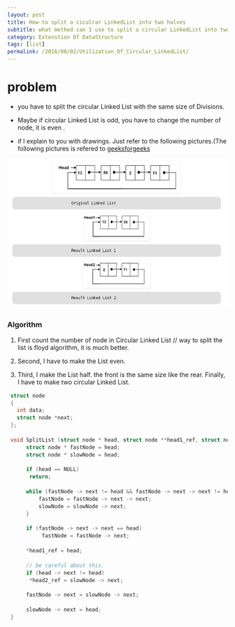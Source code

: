 ```yaml
---
layout: post
title: How to split a ciculrar LinkedList into two halves
subtitle: what method can I use to split a circular LinkedList into two halves ?
category: Extenstion Of DataStructure
tags: [list]
permalink: /2016/08/02/Utilization_Of_Circular_LinkedList/
---
```


# problem 

 - you have to split the circular Linked List with the same size of Divisions. 
 
 - Maybe if circular Linked List is odd, you have to change the number of node, it is even .
 
 - if I explain to you with drawings. Just refer to the following pictures.(The following pictures is refered to [geeksforgeeks](http://www.geeksforgeeks.org/split-a-circular-linked-list-into-two-halves/)
 
 ![](/img/Image/CodingInterview/ExtensionOfDataStructure/2016-08-02-Utilization_Of_Circular_LinkedList/Split_a_Circular_Linked_List_into_two_halves.png) 

### Algorithm

 1. First count the number of node in Circular Linked List // way to split the list is floyd algorithm, it is much better. 
 
 2. Second, I have to make the List even. 
 
 3. Third, I make the List half. the front is the same size like the rear. Finally, I have to make two circular Linked List.

```c
 struct node 
 {
   int data;
   struct node *next;
 };
 
 void SplitList (struct node * head, struct node **head1_ref, struct node **head2_ref) {
      struct node * fastNode = head;
      struct node * slowNode = head;
      
      if (head == NULL)
       return;
      
      while (fastNode -> next != head && fastNode -> next -> next != head) {
          fastNode = fastNode -> next -> next;
          slowNode = slowNode -> next;
      }
      
      if (fastNode -> next -> next == head)
           fastNode = fastNode -> next;
        
      *head1_ref = head;
      
      // be careful about this. 
      if (head -> next != head)
       *head2_ref = slowNode -> next;
      
      fastNode -> next = slowNode -> next;
    
      slowNode -> next = head;
 }
```
